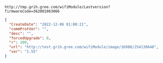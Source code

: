 `http://tmp.grih.gree.com/wifiModule/Lastversion?firmwareCode=362001063066`

```json
{
  "CreateDate": "2022-12-06 01:00:21",
  "commProtVer": "",
  "desc": "",
  "forcedUpgrade": 0,
  "r": 200,
  "url": "http://test.grih.gree.com/wifiModule/image/16988/254130648",
  "ver": "1.55"
}
```